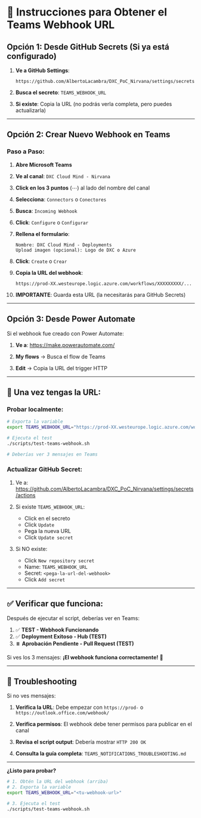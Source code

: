 # 🔑 Instrucciones para Obtener el Teams Webhook URL

## Opción 1: Desde GitHub Secrets (Si ya está configurado)

1. **Ve a GitHub Settings**:
   ```
   https://github.com/AlbertoLacambra/DXC_PoC_Nirvana/settings/secrets/actions
   ```

2. **Busca el secreto**: `TEAMS_WEBHOOK_URL`

3. **Si existe**: Copia la URL (no podrás verla completa, pero puedes actualizarla)

---

## Opción 2: Crear Nuevo Webhook en Teams

### Paso a Paso:

1. **Abre Microsoft Teams**

2. **Ve al canal**: `DXC Cloud Mind - Nirvana`

3. **Click en los 3 puntos** (⋯) al lado del nombre del canal

4. **Selecciona**: `Connectors` o `Conectores`

5. **Busca**: `Incoming Webhook`

6. **Click**: `Configure` o `Configurar`

7. **Rellena el formulario**:
   ```
   Nombre: DXC Cloud Mind - Deployments
   Upload imagen (opcional): Logo de DXC o Azure
   ```

8. **Click**: `Create` o `Crear`

9. **Copia la URL del webhook**:
   ```
   https://prod-XX.westeurope.logic.azure.com/workflows/XXXXXXXXX/...
   ```

10. **IMPORTANTE**: Guarda esta URL (la necesitarás para GitHub Secrets)

---

## Opción 3: Desde Power Automate

Si el webhook fue creado con Power Automate:

1. **Ve a**: https://make.powerautomate.com/

2. **My flows** → Busca el flow de Teams

3. **Edit** → Copia la URL del trigger HTTP

---

## 📝 Una vez tengas la URL:

### Probar localmente:

```bash
# Exporta la variable
export TEAMS_WEBHOOK_URL="https://prod-XX.westeurope.logic.azure.com/workflows/..."

# Ejecuta el test
./scripts/test-teams-webhook.sh

# Deberías ver 3 mensajes en Teams
```

### Actualizar GitHub Secret:

1. Ve a: https://github.com/AlbertoLacambra/DXC_PoC_Nirvana/settings/secrets/actions

2. Si existe `TEAMS_WEBHOOK_URL`:
   - Click en el secreto
   - Click `Update`
   - Pega la nueva URL
   - Click `Update secret`

3. Si NO existe:
   - Click `New repository secret`
   - Name: `TEAMS_WEBHOOK_URL`
   - Secret: `<pega-la-url-del-webhook>`
   - Click `Add secret`

---

## ✅ Verificar que funciona:

Después de ejecutar el script, deberías ver en Teams:

1. ✅ **TEST - Webhook Funcionando**
2. ✅ **Deployment Exitoso - Hub (TEST)**
3. ⏸️ **Aprobación Pendiente - Pull Request (TEST)**

Si ves los 3 mensajes: **¡El webhook funciona correctamente!** 🎉

---

## 🐛 Troubleshooting

Si no ves mensajes:

1. **Verifica la URL**: Debe empezar con `https://prod-` o `https://outlook.office.com/webhook/`

2. **Verifica permisos**: El webhook debe tener permisos para publicar en el canal

3. **Revisa el script output**: Debería mostrar `HTTP 200 OK`

4. **Consulta la guía completa**: `TEAMS_NOTIFICATIONS_TROUBLESHOOTING.md`

---

**¿Listo para probar?**

```bash
# 1. Obtén la URL del webhook (arriba)
# 2. Exporta la variable
export TEAMS_WEBHOOK_URL="<tu-webhook-url>"

# 3. Ejecuta el test
./scripts/test-teams-webhook.sh
```
